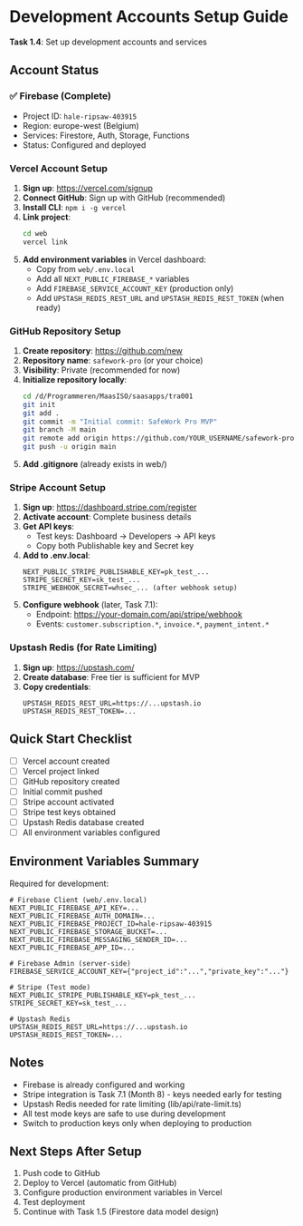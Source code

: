 # Development Accounts Setup Guide

**Task 1.4**: Set up development accounts and services

## Account Status

### ✅ Firebase (Complete)
- Project ID: `hale-ripsaw-403915`
- Region: europe-west (Belgium)
- Services: Firestore, Auth, Storage, Functions
- Status: Configured and deployed

### Vercel Account Setup

1. **Sign up**: https://vercel.com/signup
2. **Connect GitHub**: Sign up with GitHub (recommended)
3. **Install CLI**: `npm i -g vercel`
4. **Link project**:
   ```bash
   cd web
   vercel link
   ```
5. **Add environment variables** in Vercel dashboard:
   - Copy from `web/.env.local`
   - Add all `NEXT_PUBLIC_FIREBASE_*` variables
   - Add `FIREBASE_SERVICE_ACCOUNT_KEY` (production only)
   - Add `UPSTASH_REDIS_REST_URL` and `UPSTASH_REDIS_REST_TOKEN` (when ready)

### GitHub Repository Setup

1. **Create repository**: https://github.com/new
2. **Repository name**: `safework-pro` (or your choice)
3. **Visibility**: Private (recommended for now)
4. **Initialize repository locally**:
   ```bash
   cd /d/Programmeren/MaasISO/saasapps/tra001
   git init
   git add .
   git commit -m "Initial commit: SafeWork Pro MVP"
   git branch -M main
   git remote add origin https://github.com/YOUR_USERNAME/safework-pro.git
   git push -u origin main
   ```
5. **Add .gitignore** (already exists in web/)

### Stripe Account Setup

1. **Sign up**: https://dashboard.stripe.com/register
2. **Activate account**: Complete business details
3. **Get API keys**:
   - Test keys: Dashboard → Developers → API keys
   - Copy both Publishable key and Secret key
4. **Add to .env.local**:
   ```env
   NEXT_PUBLIC_STRIPE_PUBLISHABLE_KEY=pk_test_...
   STRIPE_SECRET_KEY=sk_test_...
   STRIPE_WEBHOOK_SECRET=whsec_... (after webhook setup)
   ```
5. **Configure webhook** (later, Task 7.1):
   - Endpoint: https://your-domain.com/api/stripe/webhook
   - Events: `customer.subscription.*`, `invoice.*`, `payment_intent.*`

### Upstash Redis (for Rate Limiting)

1. **Sign up**: https://upstash.com/
2. **Create database**: Free tier is sufficient for MVP
3. **Copy credentials**:
   ```env
   UPSTASH_REDIS_REST_URL=https://...upstash.io
   UPSTASH_REDIS_REST_TOKEN=...
   ```

## Quick Start Checklist

- [ ] Vercel account created
- [ ] Vercel project linked
- [ ] GitHub repository created
- [ ] Initial commit pushed
- [ ] Stripe account activated
- [ ] Stripe test keys obtained
- [ ] Upstash Redis database created
- [ ] All environment variables configured

## Environment Variables Summary

Required for development:
```env
# Firebase Client (web/.env.local)
NEXT_PUBLIC_FIREBASE_API_KEY=...
NEXT_PUBLIC_FIREBASE_AUTH_DOMAIN=...
NEXT_PUBLIC_FIREBASE_PROJECT_ID=hale-ripsaw-403915
NEXT_PUBLIC_FIREBASE_STORAGE_BUCKET=...
NEXT_PUBLIC_FIREBASE_MESSAGING_SENDER_ID=...
NEXT_PUBLIC_FIREBASE_APP_ID=...

# Firebase Admin (server-side)
FIREBASE_SERVICE_ACCOUNT_KEY={"project_id":"...","private_key":"..."}

# Stripe (Test mode)
NEXT_PUBLIC_STRIPE_PUBLISHABLE_KEY=pk_test_...
STRIPE_SECRET_KEY=sk_test_...

# Upstash Redis
UPSTASH_REDIS_REST_URL=https://...upstash.io
UPSTASH_REDIS_REST_TOKEN=...
```

## Notes

- Firebase is already configured and working
- Stripe integration is Task 7.1 (Month 8) - keys needed early for testing
- Upstash Redis needed for rate limiting (lib/api/rate-limit.ts)
- All test mode keys are safe to use during development
- Switch to production keys only when deploying to production

## Next Steps After Setup

1. Push code to GitHub
2. Deploy to Vercel (automatic from GitHub)
3. Configure production environment variables in Vercel
4. Test deployment
5. Continue with Task 1.5 (Firestore data model design)